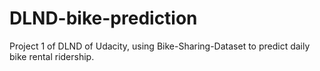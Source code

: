 # DLND-bike-prediction

Project 1 of DLND of Udacity, using Bike-Sharing-Dataset to predict daily bike rental ridership.